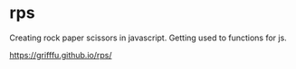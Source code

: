 # rps
Creating rock paper scissors in javascript. Getting used to functions for js.

https://grifffu.github.io/rps/
